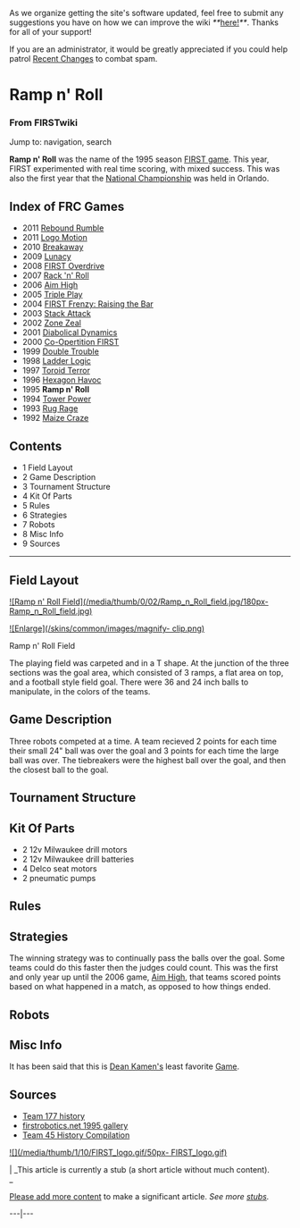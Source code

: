 As we organize getting the site's software updated, feel free to submit any
suggestions you have on how we can improve the wiki
_**_[here!](/index.php/User:Hallry/Suggestions "User:Hallry/Suggestions"
)_**_. Thanks for all of your support!

If you are an administrator, it would be greatly appreciated if you could help
patrol [Recent Changes](/index.php/Special:Recentchanges
"Special:Recentchanges" ) to combat spam.

# Ramp n' Roll

### From FIRSTwiki

Jump to: navigation, search

  

**Ramp n' Roll** was the name of the 1995 season [FIRST game](/index.php/FRC_Games "FRC Games" ). This year, FIRST experimented with real time scoring, with mixed success. This was also the first year that the [National Championship](/index.php/Championship_Event "Championship Event" ) was held in Orlando. 

Index of FRC Games  
---  
  
  * 2011 [Rebound Rumble](/index.php/Rebound_Rumble "Rebound Rumble" )
  * 2011 [Logo Motion](/index.php/Logo_Motion "Logo Motion" )
  * 2010 [Breakaway](/index.php/Breakaway "Breakaway" )
  * 2009 [Lunacy](/index.php/Lunacy "Lunacy" )
  * 2008 [FIRST Overdrive](/index.php/FIRST_Overdrive "FIRST Overdrive" )
  * 2007 [Rack 'n' Roll](/index.php/Rack_%27n%27_Roll "Rack 'n' Roll" )
  * 2006 [Aim High](/index.php/Aim_High "Aim High" )
  * 2005 [Triple Play](/index.php/Triple_Play "Triple Play" )
  * 2004 [FIRST Frenzy: Raising the Bar](/index.php/FIRST_Frenzy:_Raising_the_Bar "FIRST Frenzy: Raising the Bar" )
  * 2003 [Stack Attack](/index.php/Stack_Attack "Stack Attack" )
  * 2002 [Zone Zeal](/index.php/Zone_Zeal "Zone Zeal" )
  * 2001 [Diabolical Dynamics](/index.php/Diabolical_Dynamics "Diabolical Dynamics" )
  * 2000 [Co-Opertition FIRST](/index.php/Co-Opertition_FIRST "Co-Opertition FIRST" )
  * 1999 [Double Trouble](/index.php/Double_Trouble "Double Trouble" )
  * 1998 [Ladder Logic](/index.php/Ladder_Logic "Ladder Logic" )
  * 1997 [Toroid Terror](/index.php/Toroid_Terror "Toroid Terror" )
  * 1996 [Hexagon Havoc](/index.php/Hexagon_Havoc "Hexagon Havoc" )
  * 1995 **Ramp n' Roll**
  * 1994 [Tower Power](/index.php/Tower_Power "Tower Power" )
  * 1993 [Rug Rage](/index.php/Rug_Rage "Rug Rage" )
  * 1992 [Maize Craze](/index.php/Maize_Craze "Maize Craze" )  
  
  

## Contents

  * 1 Field Layout
  * 2 Game Description
  * 3 Tournament Structure
  * 4 Kit Of Parts
  * 5 Rules
  * 6 Strategies
  * 7 Robots
  * 8 Misc Info
  * 9 Sources  
---  
  

## Field Layout

[![Ramp n' Roll Field](/media/thumb/0/02/Ramp_n_Roll_field.jpg/180px-
Ramp_n_Roll_field.jpg)](/index.php/Image:Ramp_n_Roll_field.jpg "Ramp n' Roll
Field" )

[![Enlarge](/skins/common/images/magnify-
clip.png)](/index.php/Image:Ramp_n_Roll_field.jpg "Enlarge" )

Ramp n' Roll Field

The playing field was carpeted and in a T shape. At the junction of the three
sections was the goal area, which consisted of 3 ramps, a flat area on top,
and a football style field goal. There were 36 and 24 inch balls to
manipulate, in the colors of the teams.


## Game Description

Three robots competed at a time. A team recieved 2 points for each time their
small 24" ball was over the goal and 3 points for each time the large ball was
over. The tiebreakers were the highest ball over the goal, and then the
closest ball to the goal.


## Tournament Structure


## Kit Of Parts

  * 2 12v Milwaukee drill motors 
  * 2 12v Milwaukee drill batteries 
  * 4 Delco seat motors 
  * 2 pneumatic pumps 


## Rules


## Strategies

The winning strategy was to continually pass the balls over the goal. Some
teams could do this faster then the judges could count. This was the first and
only year up until the 2006 game, [Aim High](/index.php/Aim_High "Aim High" ),
that teams scored points based on what happened in a match, as opposed to how
things ended.


## Robots


## Misc Info

It has been said that this is [Dean Kamen's](/index.php/Dean_Kamen "Dean
Kamen" ) least favorite [Game](/index.php/Game "Game" ).


## Sources

  * [Team 177 history](http://www.swindsor.k12.ct.us/Highschool/activities/clubs/first/1995.html "http://www.swindsor.k12.ct.us/Highschool/activities/clubs/first/1995.html" )
  * [firstrobotics.net 1995 gallery](http://www.firstrobotics.net/95Gallery/index.htm "http://www.firstrobotics.net/95Gallery/index.htm" )
  * [Team 45 History Compilation](http://www.technokats.org/historyproject.php "http://www.technokats.org/historyproject.php" )

[![](/media/thumb/1/10/FIRST_logo.gif/50px-
FIRST_logo.gif)](/index.php/Image:FIRST_logo.gif "" )

|  _This article is currently a stub (a short article without much content).  
_

[Please add more
content](http://www.firstwiki.net/index.php?title=Ramp_n%27_Roll&action=edit
"http://www.firstwiki.net/index.php?title=Ramp_n%27_Roll&action=edit" ) to
make a significant article. _See more [stubs](/index.php/Special:Shortpages
"Special:Shortpages" )._  
  
---|---  
  

